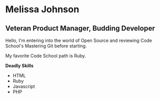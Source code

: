 Melissa Johnson
=========

Veteran Product Manager, Budding Developer
----------

Hello, I'm entering into the world of Open Source and reviewing Code School's Mastering Git before starting.

My favorite Code School path is Ruby.

**Deadly Skills**<br />

* HTML
* Ruby
* Javascript
* PHP
